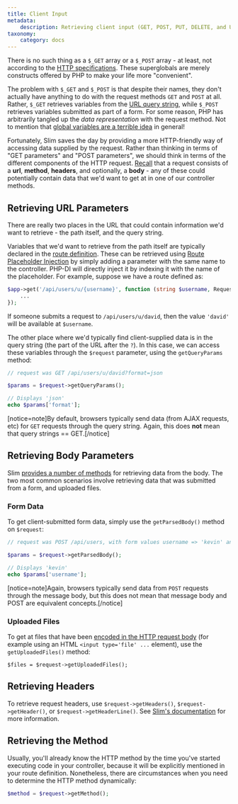 ```yaml
---
title: Client Input
metadata:
    description: Retrieving client input (GET, POST, PUT, DELETE, and URL arguments) in your controllers.
taxonomy:
    category: docs
---
```


There is no such thing as a `$_GET` array or a `$_POST` array - at least, not according to the [HTTP specifications](https://en.wikipedia.org/wiki/Hypertext_Transfer_Protocol#Message_Format). These superglobals are merely constructs offered by PHP to make your life more "convenient".

The problem with `$_GET` and `$_POST` is that despite their names, they don't actually have anything to do with the request methods `GET` and `POST` at all. Rather, `$_GET` retrieves variables from the [URL query string](http://php.net/manual/en/reserved.variables.get.php), while `$_POST` retrieves variables submitted as part of a form. For some reason, PHP has arbitrarily tangled up the *data representation* with the request method. Not to mention that [global variables are a terrible idea](http://softwareengineering.stackexchange.com/questions/148108/why-is-global-state-so-evil) in general!

Fortunately, Slim saves the day by providing a more HTTP-friendly way of accessing data supplied by the request. Rather than thinking in terms of "GET parameters" and "POST parameters", we should think in terms of the different components of the HTTP request. [Recall](/routes-and-controllers/rest) that a request consists of a **url**, **method**, **headers**, and optionally, a **body** - any of these could potentially contain data that we'd want to get at in one of our controller methods.

## Retrieving URL Parameters

There are really two places in the URL that could contain information we'd want to retrieve - the path itself, and the query string.

Variables that we'd want to retrieve from the path itself are typically declared in the [route definition](/routes-and-controllers/front-controller). These can be retrieved using [Route Placeholder Injection](https://php-di.org/doc/frameworks/slim.html#route-placeholder-injection) by simply adding a parameter with the same name to the controller. PHP-DI will directly inject it by indexing it with the name of the placeholder. For example, suppose we have a route defined as:

```php
$app->get('/api/users/u/{username}', function (string $username, Request $request, Response $response) {
    ...
});
```

If someone submits a request to `/api/users/u/david`, then the value `'david'` will be available at `$username`.

The other place where we'd typically find client-supplied data is in the query string (the part of the URL after the `?`). In this case, we can access these variables through the `$request` parameter, using the `getQueryParams` method:

```php
// request was GET /api/users/u/david?format=json

$params = $request->getQueryParams();

// Displays 'json'
echo $params['format'];
```

[notice=note]By default, browsers typically send data (from AJAX requests, etc) for `GET` requests through the query string. Again, this does **not** mean that query strings == GET.[/notice]

## Retrieving Body Parameters

Slim [provides a number of methods](https://www.slimframework.com/docs/v4/objects/request.html#the-request-body) for retrieving data from the body. The two most common scenarios involve retrieving data that was submitted from a form, and uploaded files.

### Form Data

To get client-submitted form data, simply use the `getParsedBody()` method on `$request`:

```php
// request was POST /api/users, with form values username => 'kevin' and password => 'hunter2'

$params = $request->getParsedBody();

// Displays 'kevin'
echo $params['username'];
```

[notice=note]Again, browsers typically send data from `POST` requests through the message body, but this does not mean that message body and POST are equivalent concepts.[/notice]

### Uploaded Files

To get at files that have been [encoded in the HTTP request body](http://stackoverflow.com/a/26791188/2970321) (for example using an HTML `<input type='file' ...` element), use the `getUploadedFiles()` method:

```
$files = $request->getUploadedFiles();
```

## Retrieving Headers

To retrieve request headers, use `$request->getHeaders()`, `$request->getHeader()`, or `$request->getHeaderLine()`. See [Slim's documentation](https://www.slimframework.com/docs/v4/objects/request.html#the-request-headers) for more information.

## Retrieving the Method

Usually, you'll already know the HTTP method by the time you've started executing code in your controller, because it will be explicitly mentioned in your route definition. Nonetheless, there are circumstances when you need to determine the HTTP method dynamically:

```php
$method = $request->getMethod();
```
